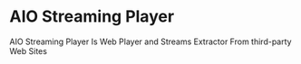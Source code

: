 # AIO Streaming Player
AIO Streaming Player Is Web Player and Streams Extractor From third-party Web Sites
